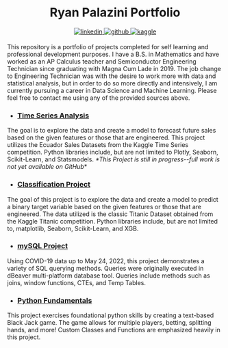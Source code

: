 
    
<h1 align="center">Ryan Palazini Portfolio</h1>
<p align="center"><a href="https://github.com/ryanpalazini" target="_blank">
<a href="https://linkedin.com/in/ryan-palazini" target="_blank">
<img src=https://img.shields.io/badge/linkedin-%231E77B5.svg?&style=for-the-badge&logo=linkedin&logoColor=white alt=linkedin style="margin-bottom: 5px;" />
<img src=https://img.shields.io/badge/github-%2324292e.svg?&style=for-the-badge&logo=github&logoColor=white alt=github style="margin-bottom: 5px;" />
</a>
</a>
<a href="https://www.kaggle.com/RyanPalazini" target="_blank">
<img src=https://img.shields.io/badge/kaggle-%2344BAE8.svg?&style=for-the-badge&logo=kaggle&logoColor=white alt=kaggle style="margin-bottom: 5px;" />
</a><br>
</p>

This repository is a portfolio of projects completed for self learning and professional development purposes. I have a B.S. in Mathematics and have worked as an AP Calculus teacher and Semiconductor Engineering Technician since graduating with Magna Cum Lade in 2019. The job change to Engineering Technician was with the desire to work more with data and statistical analysis, but in order to do so more directly and intensively, I am currently pursuing a career in Data Science and Machine Learning. Please feel free to contact me using any of the provided sources above.<br>

* <h3><a href="https://nbviewer.org/github/RyanPalazini/Portfolio/blob/main/TimeSeries/time_series_portfolio.ipynb">Time Series Analysis</a></h3>
The goal is to explore the data and create a model to forecast future sales based on the given features or those that are engineered. This project utilizes the Ecuador Sales Datasets from the Kaggle Time Series competition. Python libraries include, but are not limited to Plotly, Seaborn, Scikit-Learn, and Statsmodels. *\*This Project is still in progress--full work is not yet available on GitHub**

* <h3><a href="https://github.com/RyanPalazini/Portfolio/blob/main/ClassificationProject/titanic_portfolio.ipynb">Classification Project</a></h3>
The goal of this project is to explore the data and create a model to predict a binary target variable based on the given features or those that are engineered. The data utilized is the classic Titanic Dataset obtained from the Kaggle Titanic competition. Python libraries include, but are not limited to, matplotlib, Seaborn, Scikit-Learn, and XGB.

* <h3><a href="https://github.com/RyanPalazini/Portfolio/blob/main/COVID-19/mySQL_queries.md">mySQL Project</a></h3>
Using COVID-19 data up to May 24, 2022, this project demonstrates a variety of SQL querying methods. Queries were originally executed in dBeaver multi-platform database tool. Queries include methods such as joins, window functions, CTEs, and Temp Tables.

* <h3><a href="https://github.com/RyanPalazini/Portfolio/blob/main/BlackJackGame/black-jack-game.ipynb">Python Fundamentals</a></h3>
This project exercises foundational python skills by creating a text-based Black Jack game. The game allows for multiple players, betting, splitting hands, and more! Custom Classes and Functions are emphasized heavily in this project.

<!--- <h3 align="left">Languages and Tools:</h3>
<p align="left"> <a href="https://git-scm.com/" target="_blank" rel="noreferrer"> <img src="https://www.vectorlogo.zone/logos/git-scm/git-scm-icon.svg" alt="git" width="40" height="40"/> </a> <a href="https://www.mysql.com/" target="_blank" rel="noreferrer"> <img src="https://raw.githubusercontent.com/devicons/devicon/master/icons/mysql/mysql-original-wordmark.svg" alt="mysql" width="40" height="40"/> </a> <a href="https://pandas.pydata.org/" target="_blank" rel="noreferrer"> <img src="https://raw.githubusercontent.com/devicons/devicon/2ae2a900d2f041da66e950e4d48052658d850630/icons/pandas/pandas-original.svg" alt="pandas" width="40" height="40"/> </a> <a href="https://www.python.org" target="_blank" rel="noreferrer"> <img src="https://raw.githubusercontent.com/devicons/devicon/master/icons/python/python-original.svg" alt="python" width="40" height="40"/> </a> <a href="https://scikit-learn.org/" target="_blank" rel="noreferrer"> <img src="https://upload.wikimedia.org/wikipedia/commons/0/05/Scikit_learn_logo_small.svg" alt="scikit_learn" width="40" height="40"/> </a> <a href="https://seaborn.pydata.org/" target="_blank" rel="noreferrer"> <img src="https://seaborn.pydata.org/_images/logo-mark-lightbg.svg" alt="seaborn" width="40" height="40"/> </a> <a href="https://www.tensorflow.org" target="_blank" rel="noreferrer"> <img src="https://www.vectorlogo.zone/logos/tensorflow/tensorflow-icon.svg" alt="tensorflow" width="40" height="40"/> </a> </p>  --->
